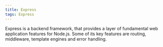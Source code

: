 ```yaml
---
title: Express
tags: Express
---
```


Express is a backend framework, that provides a layer of fundamental web application features for Node.js.
Some of its key features are routing, middleware, template engines and error handling.
